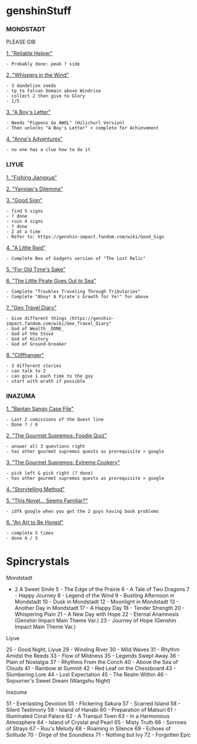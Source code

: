 # genshinStuff </h1>

<h3>MONDSTADT</h3>


PLEASE GIB

<ins>1.  "Reliable Helper"</ins>

	- Probably done: peak ? side

<ins>2.  "Whispers in the Wind" </ins>

	- 3 dandelion seeds
	- tp to Falcon Domain above Windrise
	- collect 2 then give to Glory
	- 1/5

<ins>3.	"A Boy's Letter"</ins>

	- Needs "Pigeons Go AWOL" (Hilichurl Version)
	- Then unlocks "A Boy's Letter" < complete for Achievement
	
<ins>4.	"Anna's Adventures"</ins>

	- no one has a clue how to do it
	
	
<h3>LIYUE</h3>


<ins>1.  "Fishing Jiangxue"</ins>

<ins>2.	"Yanxiao's Dilemma"</ins>

<ins>3.	"Good Sign"</ins>

	- find 5 signs
	- ? done
	- ruin 4 signs
	- ? done
	- 2 at a time
	- Refer to: https://genshin-impact.fandom.com/wiki/Good_Sign
	
<ins>4.	"A Little Raid"</ins>

	- Complete Box of Gadgets version of "The Lost Relic"
	
<ins>5.	"For Old Time's Sake"</ins>


<ins>6.	"The Little Pirate Goes Out to Sea"<ins>

	- Complete "Troubles Traveling Through Tributaries"
	- Complete "Ahoy! A Pirate's Growth for Ye!" for above
	
<ins>7.	"Geo Travel Diary"</ins>

	- Give different things (https://genshin-impact.fandom.com/wiki/Geo_Travel_Diary"
	- God of Wealth _DONE_
	- God of the Stove
	- God of History
	- God of Ground-breaker

<ins>8.	"Cliffhanger"</ins>

	- 3 different stories
	- can talk to 2 
	- can give 1 each time to the guy
	- start with wrath if possible


<h3>INAZUMA</h3>


<ins>1.	"Bantan Sango Case File"</ins>

	- Last 2 comissions of the Quest line
	- Done ? / 6
	
<ins>2.	"The Gourmet Supremos: Foodie Quiz"</ins>

	- answer all 3 questions right
	- has other gourmet supremos quests as prerequisite > google
	
<ins>3.	"The Gourmet Supremos: Extreme Cookery"</ins>

	- pick left & pick right (? done)
	- has other gourmet supremos quests as prerequisite > google

<ins>4.	"Storytelling Method"</ins>
	
<ins>5.	"This Novel... Seems Familiar?"</ins>

	- idfk google when you get the 2 guys having book problems

<ins>6.	"An Art to Be Honed"</ins>

	- complete 5 times
	- done 4 / 5
	
	
# Spincrystals </h1>

Mondstadt

- 2 A Sweet Smile
5 - The Edge of the Prairie
6 - A Tale of Two Dragons
7 - Happy Journey 
8 - Legend of the Wind
9 - Bustling Afternoon in Mondstadt
10 - Dusk in Mondstadt
12 - Moonlight in Mondstadt
13 - Another Day in Mondstadt
17 - A Happy Day
18 - Tender Strength
20 - Whispering Plain
21 - A New Day with Hope
22 - Eternal Anamnesis (Genshin Impact Main Theme Var.)
23 - Journey of Hope (Genshin Impact Main Theme Var.)

Liyue

25 - Good Night, Liyue
29 - Winding River
30 - Mild Waves
31 - Rhythm Amidst the Reeds
33 - Flow of Mildness
35 - Legends Swept Away
36 - Plain of Nostalgia 
37 - Rhythms From the Conch 
40 - Above the Sea of Clouds
41 - Rainbow at Summit
42 - Red Leaf on the Chessboard
43 - Slumbering Lore
44 - Lost Expectation
45 - The Realm Within
46 - Sojourner's Sweet Dream (Wangshu Night)

Inazuma

51 - Everlasting Devotion
55 - Flickering Sakura
57 - Scarred Island
58 - Silent Testimony
59 - Island of Hanabi
60 - Preparation of Matsuri
61 - Illuminated Coral Palace
62 - A Tranquil Town
63 - In a Harmonious Atmosphere
64 - Island of Crystal and Pearl
65 - Misty Truth
66 - Sorrows of Strays
67 - Ruu's Melody
68 - Roaming in Silence
69 - Echoes of Solitude
70 - Dirge of the Soundless
71 - Nothing but Ivy
72 - Forgotten Epic